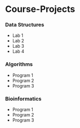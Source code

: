 # Course-Projects
### Data Structures
- Lab 1
- Lab 2
- Lab 3
- Lab 4

### Algorithms
- Program 1
- Program 2
- Program 3

### Bioinformatics
- Program 1
- Program 2
- Program 3
